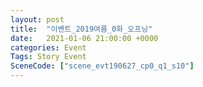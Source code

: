 ```yaml
---
layout: post
title:  "이벤트_2019여름_0화_오프닝"
date:   2021-01-06 21:00:00 +0000
categories: Event
Tags: Story Event
SceneCode: ["scene_evt190627_cp0_q1_s10"]
---
```

